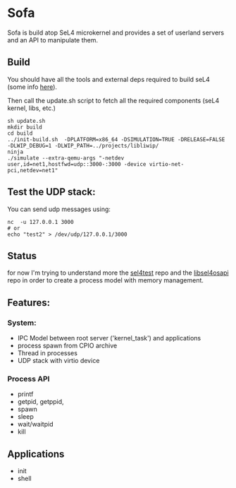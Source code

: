 # Sofa

Sofa is build atop SeL4 microkernel and provides a set of userland servers and an API to manipulate them.

## Build
You should have all the tools and external deps required to build seL4 (some info [here](https://docs.sel4.systems/projects/buildsystem/host-dependencies.html)).

Then call the update.sh script to fetch all the required components (seL4 kernel, libs, etc.)

```
sh update.sh
mkdir build
cd build
../init-build.sh  -DPLATFORM=x86_64 -DSIMULATION=TRUE -DRELEASE=FALSE -DLWIP_DEBUG=1 -DLWIP_PATH=../projects/libliwip/
ninja
./simulate --extra-qemu-args "-netdev user,id=net1,hostfwd=udp::3000-:3000 -device virtio-net-pci,netdev=net1"
```

## Test the UDP stack:
You can send udp messages using:
```
nc  -u 127.0.0.1 3000
# or
echo "test2" > /dev/udp/127.0.0.1/3000
```


## Status
for now I'm trying to understand more the [sel4test](https://github.com/seL4/sel4test) repo and the [libsel4osapi](https://github.com/rticommunity/libsel4osapi) repo in order to create a process model with memory management.

## Features:
### System:
* IPC Model between root server ('kernel_task') and applications
* process spawn from CPIO archive
* Thread in processes
* UDP stack with virtio device

### Process API
* printf
* getpid, getppid,
* spawn
* sleep
* wait/waitpid
* kill

## Applications
* init
* shell

